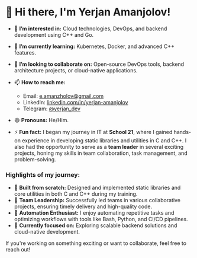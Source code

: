 # 👋 Hi there, I'm Yerjan Amanjolov!

- 👀 **I’m interested in:** Cloud technologies, DevOps, and backend development using C++ and Go.  
- 🌱 **I’m currently learning:** Kubernetes, Docker, and advanced C++ features.  
- 💞️ **I’m looking to collaborate on:** Open-source DevOps tools, backend architecture projects, or cloud-native applications.  
- 📫 **How to reach me:**  
  - Email: e.amanzholov@gmail.com 
  - LinkedIn: [linkedin.com/in/yerjan-amanjolov](#)  
  - Telegram: [@yerjan_dev](#)  

- 😄 **Pronouns:** He/Him.  
- ⚡ **Fun fact:** I began my journey in IT at **School 21**, where I gained hands-on experience in developing static libraries and utilities in C and C++. I also had the opportunity to serve as a **team leader** in several exciting projects, honing my skills in team collaboration, task management, and problem-solving.

### Highlights of my journey:
- 🌟 **Built from scratch:** Designed and implemented static libraries and core utilities in both C and C++ during my training.  
- 🤝 **Team Leadership:** Successfully led teams in various collaborative projects, ensuring timely delivery and high-quality code.  
- 🔧 **Automation Enthusiast:** I enjoy automating repetitive tasks and optimizing workflows with tools like Bash, Python, and CI/CD pipelines.  
- 🎯 **Currently focused on:** Exploring scalable backend solutions and cloud-native development.

If you're working on something exciting or want to collaborate, feel free to reach out!

<!---
eamanzholov/eamanzholov is a ✨ special ✨ repository because its `README.md` (this file) appears on your GitHub profile.
You can click the Preview link to take a look at your changes.
--->
